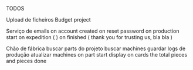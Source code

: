TODOS

Upload de ficheiros
    Budget
    project

Serviço de emails
    on account created
    on reset password
    on production start
    on expedition (  )
    on finished ( thank you for trusting us, bla bla )

Chão de fábrica
    buscar parts do projeto
    buscar machines
    guardar logs de produção
    atualizar machines on part start
    display on cards the total pieces and pieces done
    
